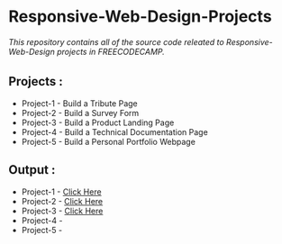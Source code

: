 # Responsive-Web-Design-Projects

###### This repository contains all of the source code releated to Responsive-Web-Design projects in FREECODECAMP.

## Projects :
- Project-1 - Build a Tribute Page
- Project-2 - Build a Survey Form
- Project-3 - Build a Product Landing Page
- Project-4 - Build a Technical Documentation Page
- Project-5 - Build a Personal Portfolio Webpage

## Output :
- Project-1 - [Click Here](https://mandivson.github.io/Responsive-Web-Design-Projects/Project%201/index.html)
- Project-2 - [Click Here](https://mandivson.github.io/Responsive-Web-Design-Projects/Project%202/index.html)
- Project-3 - [Click Here](https://mandivson.github.io/Responsive-Web-Design-Projects/Project%203/index.html#home)
- Project-4 - 
- Project-5 - 

